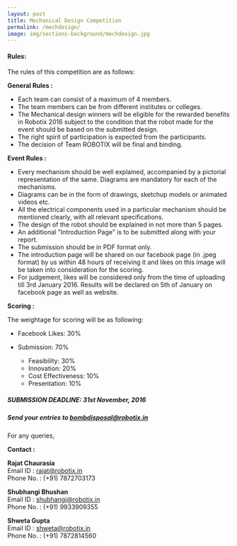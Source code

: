 ```yaml
---
layout: post
title: Mechanical Design Competition
permalink: /mechdesign/
image: img/sections-background/mechdesign.jpg
---
```


#### Rules:

The rules of this competition are as follows:

**General Rules :**

* Each team can consist of a maximum of 4 members.
* The team members can be from different institutes or colleges.
* The Mechanical design winners will be eligible for the rewarded benefits in Robotix 2016 subject to the condition that the robot made for the event should be based on the submitted design.
* The right spirit of participation is expected from the participants.
* The decision of Team ROBOTIX will be final and binding.

**Event Rules :**

* Every mechanism should be well explained, accompanied by a pictorial representation of the same. Diagrams are mandatory for each of the mechanisms.
* Diagrams can be in the form of drawings, sketchup models or animated videos etc.
* All the electrical components used in a particular mechanism should be mentioned clearly, with all relevant specifications.
* The design of the robot should be explained in not more than 5 pages.
* An additional "Introduction Page" is to be submitted along with your report.
* The submission should be in PDF format only.
* The introduction page will be shared on our facebook page (in .jpeg format) by us within 48 hours of receiving it and likes on this image will be taken into consideration for the scoring.
* For judgement, likes will be considered only  from the time of uploading till 3rd January 2016. Results will be declared on 5th of January on facebook page as well as website.

**Scoring :**

The weightage for scoring will be as following:

* Facebook Likes: 30%
* Submission: 70%

    * Feasibility: 30%
    * Innovation: 20%
    * Cost Effectiveness: 10%
    * Presentation: 10%

##### **SUBMISSION DEADLINE:** 31st November, 2016

##### Send your entries to [bombdisposal@robotix.in](mailto:bombdisposal@robotix.in)

For any queries,

**Contact :**

**Rajat Chaurasia**  
Email ID : [rajat@robotix.in](mailto:rajat@robotix.in)  
Phone No. : (+91) 7872703173  
 
**Shubhangi Bhushan**  
Email ID : [shubhangi@robotix.in](mailto:rohan@robotix.in)  
Phone No. : (+91) 9933909355  

**Shweta Gupta**  
Email ID : [shweta@robotix.in](mailto:shweta@robotix.in)  
Phone No. : (+91) 7872814560  
